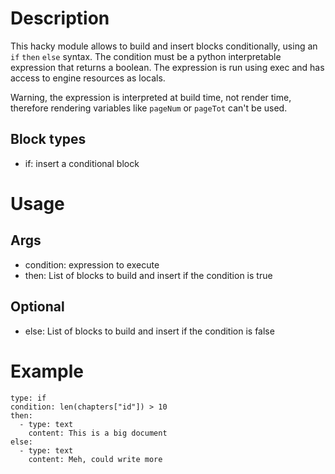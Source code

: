 # Description

This hacky module allows to build and insert blocks conditionally, using an `if` `then` `else` syntax. The condition must be a python interpretable expression that returns a boolean. The expression is run using exec and has access to engine resources as locals.

Warning, the expression is interpreted at build time, not render time, therefore rendering variables like `pageNum` or `pageTot` can't be used.

## Block types
- if: insert a conditional block

# Usage
## Args
- condition: expression to execute
- then: List of blocks to build and insert if the condition is true

## Optional
- else: List of blocks to build and insert if the condition is false

# Example
```
type: if
condition: len(chapters["id"]) > 10
then:
  - type: text
    content: This is a big document
else:
  - type: text
    content: Meh, could write more
```
